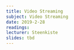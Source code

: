 ```yaml
---
title: Video Streaming
subject: Video Streaming 
date: 2019-2-28
readings: 
lecturer: Steenkiste
slides: tbd
---
```

